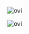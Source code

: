 <img src="https://github-readme-stats.vercel.app/api/top-langs/?username=mshtwtnb0219&layout=compact&theme=dracula" alt="ovi" /></p>
<img src="https://github-profile-summary-cards.vercel.app/api/cards/profile-details?username=mshtwtnb0219&theme=dracula" alt="ovi" /></p>
